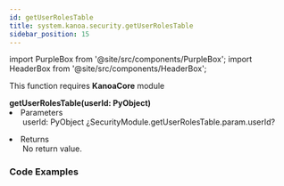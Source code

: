 ```yaml
---
id: getUserRolesTable
title: system.kanoa.security.getUserRolesTable
sidebar_position: 15
---
```

import PurpleBox from '@site/src/components/PurpleBox';
import HeaderBox from '@site/src/components/HeaderBox';


<PurpleBox>This function requires <b>KanoaCore</b> module</PurpleBox>
<HeaderBox header="Description"> </HeaderBox>

<HeaderBox header="Syntax">
    <b>getUserRolesTable(userId: PyObject) </b>
    <li> Parameters <br />
        <ul>userId: PyObject ¿SecurityModule.getUserRolesTable.param.userId? <br /> </ul>
    </li>
    <li> Returns <br />
        <ul>No return value. <br /> </ul>
    </li>
</HeaderBox>


### Code Examples

```py


```